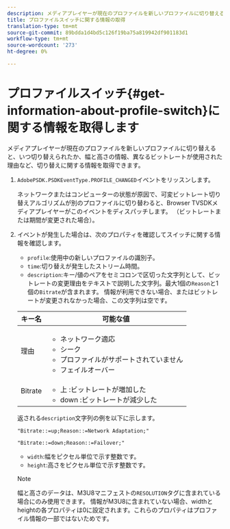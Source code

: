 ```yaml
---
description: メディアプレイヤーが現在のプロファイルを新しいプロファイルに切り替えると、いつ切り替えられたか、幅と高さの情報、異なるビットレートが使用された理由など、切り替えに関する情報を取得できます。
title: プロファイルスイッチに関する情報の取得
translation-type: tm+mt
source-git-commit: 89bdda1d4bd5c126f19ba75a819942df901183d1
workflow-type: tm+mt
source-wordcount: '273'
ht-degree: 0%

---
```



# プロファイルスイッチ{#get-information-about-profile-switch}に関する情報を取得します

メディアプレイヤーが現在のプロファイルを新しいプロファイルに切り替えると、いつ切り替えられたか、幅と高さの情報、異なるビットレートが使用された理由など、切り替えに関する情報を取得できます。

1. `AdobePSDK.PSDKEventType.PROFILE_CHANGED`イベントをリッスンします。

   ネットワークまたはコンピューターの状態が原因で、可変ビットレート切り替えアルゴリズムが別のプロファイルに切り替わると、Browser TVSDKメディアプレイヤーがこのイベントをディスパッチします。 （ビットレートまたは期間が変更された場合）。
1. イベントが発生した場合は、次のプロパティを確認してスイッチに関する情報を確認します。

   * `profile`:使用中の新しいプロファイルの識別子。
   * `time`:切り替えが発生したストリーム時間。
   * `description`:キー/値のペアをセミコロンで区切った文字列として、ビットレートの変更理由をテキストで説明した文字列。最大1個の`Reason`と1個の`Bitrate`が含まれます。 情報が利用できない場合、またはビットレートが変更されなかった場合、この文字列は空です。

   <table id="table_E400FD9C57FF40CBAC14AF6847CD8301"> 
    <thead> 
      <tr> 
      <th colname="col1" class="entry"> キー名 </th> 
      <th colname="col2" class="entry"> 可能な値 </th> 
      </tr> 
    </thead>
    <tbody> 
      <tr> 
      <td colname="col1"> <span class="codeph"> 理由  </span> </td> 
      <td colname="col2"> 
        <ul id="ul_37DDE3F297634ED6B47DF5D73F969369"> 
        <li id="li_E374B029E1AF40689D70A9D30E057C5B">ネットワーク適応 </li> 
        <li id="li_753862EEF1C9474EA8E20C89F5EF5D8D">シーク </li> 
        <li id="li_EC14923F92CF4D11A47928A8D2DE6D8B">プロファイルがサポートされていません </li> 
        <li id="li_695AB4A89C9D4833AF6D8B6424FC912B">フェイルオーバー </li> 
        </ul> </td> 
      </tr> 
      <tr> 
      <td colname="col1"> <span class="codeph"> Bitrate  </span> </td> 
      <td colname="col2"> 
        <ul id="ul_1B49BD90A91147359712E1AFD8877E23"> 
        <li id="li_1C8E593C65D34742B14A8D0EAD43E0A9"> <span class="codeph"> 上 </span>:ビットレートが増加した </li> 
        <li id="li_B1A00E3985A849B6855E15CF70D79BB8"> <span class="codeph"> down  </span>:ビットレートが減少した </li> 
        </ul> </td> 
      </tr> 
    </tbody> 
    </table>

   返される`description`文字列の例を以下に示します。

   ```
   "Bitrate::=up;Reason::=Network Adaptation;" 
   
   "Bitrate::=down;Reason::=Failover;"
   ```

   * `width`:幅をピクセル単位で示す整数です。
   * `height`:高さをピクセル単位で示す整数です。

   >[!NOTE]
   >
   >幅と高さのデータは、M3U8マニフェストの`RESOLUTION`タグに含まれている場合にのみ使用できます。 情報がM3U8に含まれていない場合、widthとheightの各プロパティは0に設定されます。これらのプロパティはプロファイル情報の一部ではないためです。
